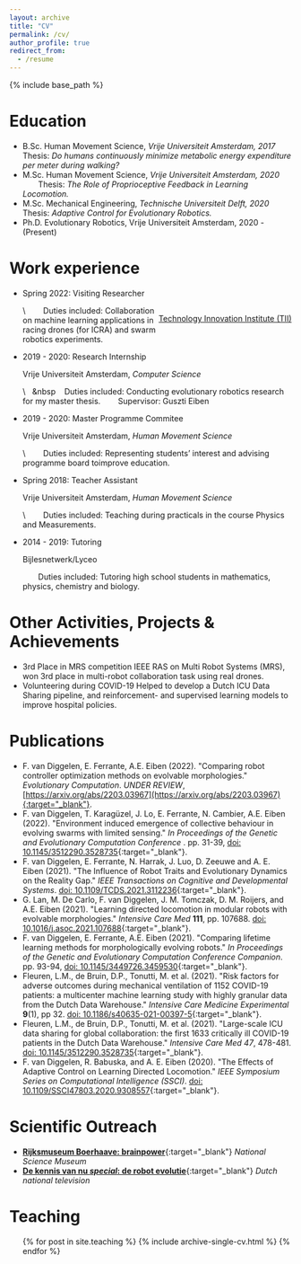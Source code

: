 ```yaml
---
layout: archive
title: "CV"
permalink: /cv/
author_profile: true
redirect_from:
  - /resume
---
```


{% include base_path %}

Education
======
* B.Sc. Human Movement Science, _Vrije Universiteit Amsterdam, 2017_
&nbsp;&nbsp;&nbsp;&nbsp;&nbsp;&nbsp; Thesis: _Do humans continuously minimize metabolic energy expenditure per meter during walking?_
* M.Sc. Human Movement Science, _Vrije Universiteit Amsterdam, 2020_ 
&nbsp;&nbsp;&nbsp;&nbsp;&nbsp;&nbsp; Thesis: _The Role of Proprioceptive Feedback in Learning Locomotion._
* M.Sc. Mechanical Engineering, _Technische Universiteit Delft, 2020_
&nbsp;&nbsp;&nbsp;&nbsp;&nbsp;&nbsp; Thesis: _Adaptive Control for Evolutionary Robotics._
* Ph.D. Evolutionary Robotics, Vrije Universiteit Amsterdam, 2020 - (Present)

Work experience
======
* Spring 2022: Visiting Researcher <p style="float:right">[Technology Innovation Institute (TII)](https://www.tii.ae/)</p> \\
&nbsp;&nbsp;&nbsp;&nbsp;&nbsp;&nbsp; Duties included: Collaboration on machine learning applications in racing drones (for ICRA) and swarm robotics experiments.

* 2019 - 2020: Research Internship <p class="right">  Vrije Universiteit Amsterdam, _Computer Science_</p> \\
&nbsp;&nbsp;&nbsp&nbsp;&nbsp;&nbsp; Duties included: Conducting evolutionary robotics research for my master thesis.
&nbsp;&nbsp;&nbsp;&nbsp;&nbsp;&nbsp; Supervisor: Guszti Eiben
  
* 2019 - 2020: Master Programme Commitee <p class="right">Vrije Universiteit Amsterdam, _Human Movement Science_</p>\\
&nbsp;&nbsp;&nbsp;&nbsp;&nbsp;&nbsp; Duties included: Representing students’ interest and advising programme board toimprove education.

* Spring 2018: Teacher Assistant <p class="right"> Vrije Universiteit Amsterdam, _Human Movement Science_</p> \\
&nbsp;&nbsp;&nbsp;&nbsp;&nbsp;&nbsp; Duties included: Teaching during practicals in the course Physics and Measurements.
  
* 2014 - 2019: Tutoring <p class="right"> Bijlesnetwerk/Lyceo</p>
&nbsp;&nbsp;&nbsp;&nbsp;&nbsp;&nbsp; Duties included: Tutoring high school students in mathematics, physics, chemistry and biology.

Other Activities, Projects & Achievements
======
* 3rd Place in MRS competition
        IEEE RAS on Multi Robot Systems (MRS), won 3rd place in multi-robot collaboration task using real drones.
* Volunteering during COVID-19
        Helped to develop a Dutch ICU Data Sharing pipeline, and reinforcement- and supervised learning models to improve hospital policies.

<!-- 
Skills
======
* Skill 1
* Skill 2
  * Sub-skill 2.1
  * Sub-skill 2.2
  * Sub-skill 2.3
* Skill 3 -->

Publications
======
* F. van Diggelen, E. Ferrante, A.E. Eiben (2022). &quot;Comparing robot controller optimization methods on evolvable morphologies.&quot; <i>Evolutionary Computation</i>. _UNDER REVIEW_, [https://arxiv.org/abs/2203.03967](https://arxiv.org/abs/2203.03967){:target="_blank"}.
* F. van Diggelen, T. Karagüzel, J. Lo, E. Ferrante, N. Cambier, A.E. Eiben (2022). &quot;Environment induced emergence of collective behaviour in evolving swarms with limited sensing.&quot; <i>In Proceedings of the Genetic and Evolutionary Computation Conference </i>. pp. 31-39, [doi: 10.1145/3512290.3528735](https://doi.org/10.1145/3512290.3528735){:target="_blank"}.
* F. van Diggelen, E. Ferrante, N. Harrak, J. Luo, D. Zeeuwe and A. E. Eiben (2021). &quot;The Influence of Robot Traits and Evolutionary Dynamics on the Reality Gap.&quot; <i>IEEE Transactions on Cognitive and Developmental Systems</i>. [doi: 10.1109/TCDS.2021.3112236](https://doi.org/10.1109/TCDS.2021.3112236){:target="_blank"}.
* G. Lan, M. De Carlo, F. van Diggelen, J. M. Tomczak, D. M. Roijers, and A.E. Eiben (2021). &quot;Learning directed locomotion in modular robots with evolvable morphologies.&quot; <i>Intensive Care Med </i> **111**, pp. 107688. [doi: 10.1016/j.asoc.2021.107688](https://doi.org/10.1016/j.asoc.2021.107688){:target="_blank"}.
* F. van Diggelen, E. Ferrante, A.E. Eiben (2021). &quot;Comparing lifetime learning methods for morphologically evolving robots.&quot; <i>In Proceedings of the Genetic and Evolutionary Computation Conference Companion</i>. pp. 93-94, [doi: 10.1145/3449726.3459530](https://doi.org/10.1145/3449726.3459530){:target="_blank"}.
* Fleuren, L.M., de Bruin, D.P., Tonutti, M. et al. (2021). &quot;Risk factors for adverse outcomes during mechanical ventilation of 1152 COVID-19 patients: a multicenter machine learning study with highly granular data from the Dutch Data Warehouse.&quot; <i>Intensive Care Medicine Experimental </i> **9**(1), pp 32. [doi: 10.1186/s40635-021-00397-5](https://doi.org/10.1186/s40635-021-00397-5){:target="_blank"}.
* Fleuren, L.M., de Bruin, D.P., Tonutti, M. et al. (2021). &quot;Large-scale ICU data sharing for global collaboration: the first 1633 critically ill COVID-19 patients in the Dutch Data Warehouse.&quot; <i>Intensive Care Med 47</i>, 478-481. [doi: 10.1145/3512290.3528735](https://doi.org/10.1007/s00134-021-06361-x){:target="_blank"}.
* F. van Diggelen, R. Babuska, and A. E. Eiben (2020). &quot;The Effects of Adaptive Control on Learning Directed Locomotion.&quot; <i>IEEE Symposium Series on Computational Intelligence (SSCI)</i>. [doi: 10.1109/SSCI47803.2020.9308557](https://doi.org/10.1109/SSCI47803.2020.9308557){:target="_blank"}.


Scientific Outreach
======
* [__Rijksmuseum Boerhaave: brainpower__](https://vimeo.com/742442764/233b007f53){:target="_blank"} _National Science Museum_
* [__De kennis van nu _special_: de robot evolutie__](https://dekennisvannu.nl/site/media/De-Kennis-van-Nu-special-De-Robot-Evolutie/VPWON_1330215){:target="_blank"} _Dutch national television_
  
Teaching
======
  <ul>{% for post in site.teaching %}
    {% include archive-single-cv.html %}
  {% endfor %}</ul>
